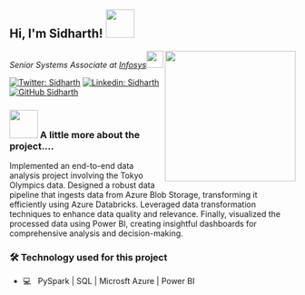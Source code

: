 <h2> Hi, I'm Sidharth! <img src="https://media.giphy.com/media/mGcNjsfWAjY5AEZNw6/giphy.gif" width="50"></h2>
<img align='right' src="https://media.giphy.com/media/ieyl9zmCjO4b4t6qoY/giphy.gif" width="230">
<p><em>Senior Systems Associate at <a href="http://www.unb.br">Infosys</a><img src="https://media.giphy.com/media/fYSnHlufseco8Fh93Z/giphy.gif" width="30">
</em></p>

[![Twitter: Sidharth](https://img.shields.io/twitter/follow/Sidharth?style=social)](https://twitter.com/siiid00)
[![Linkedin: Sidharth](https://img.shields.io/badge/-Sidharth-blue?style=flat-square&logo=Linkedin&logoColor=white&link=https://www.linkedin.com/in/sidharth-s-7061bb16b/)](https://www.linkedin.com/in/sidharth-s-7061bb16b/)
[![GitHub Sidharth](https://img.shields.io/github/followers/Sids?label=follow&style=social)](https://github.com/sid66-peep)


### <img src="https://media.giphy.com/media/VgCDAzcKvsR6OM0uWg/giphy.gif" width="50"> A little more about the project....

Implemented an end-to-end data analysis project involving the Tokyo Olympics data. Designed a robust data pipeline that ingests data from Azure Blob Storage, transforming it efficiently using Azure Databricks. Leveraged data transformation techniques to enhance data quality and relevance. Finally, visualized the processed data using Power BI, creating insightful dashboards for comprehensive analysis and decision-making.


<h3>🛠 Technology used for this project</h3>



- 💻 &nbsp; PySpark | SQL | Microsft Azure | Power BI

